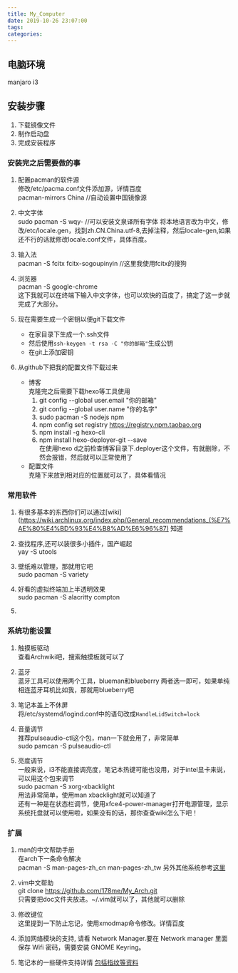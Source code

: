 ```yaml
---
title: My_Computer
date: 2019-10-26 23:07:00
tags:
categories:
---
```

<!--more-->
## 电脑环境
manjaro i3

## 安装步骤  
1. 下载镜像文件
2. 制作启动盘  
3. 完成安装程序

### 安装完之后需要做的事  

1. 配置pacman的软件源  
修改/etc/pacma.conf文件添加源，详情百度  
pacman-mirrors China  //自动设置中国镜像源  

2. 中文字体  
    sudo pacman -S wqy-     //可以安装文泉译所有字体
    将本地语言改为中文，修改/etc/locale.gen，找到zh.CN.China.utf-8,去掉注释，然后locale-gen,如果还不行的话就修改locale.conf文件，具体百度。  

3. 输入法  
    pacman -S fcitx fcitx-sogoupinyin       //这里我使用fcitx的搜狗

4. 浏览器  
    pacman -S google-chrome  
    这下我就可以在终端下输入中文字体，也可以欢快的百度了，搞定了这一步就完成了大部分。

5. 现在需要生成一个密钥以便git下载文件  
    - 在家目录下生成一个.ssh文件  
    - 然后使用`ssh-keygen -t rsa -C "你的邮箱"`生成公钥
    - 在git上添加密钥

6. 从github下把我的配置文件下载过来
    - 博客  
        克隆完之后需要下载hexo等工具使用
        1. git config --global user.email "你的邮箱"
        2. git config --global user.name "你的名字"
        3. sudo pacman -S nodejs npm
        4. npm config set registry https://registry.npm.taobao.org
        5. npm install -g hexo-cli
        6. npm install hexo-deployer-git --save  
        在使用hexo d之前检查博客目录下.deployer这个文件，有就删除，不然会报错，然后就可以正常使用了  
    - 配置文件  
        克隆下来放到相对应的位置就可以了，具体看情况  

### 常用软件  
1. 有很多基本的东西你们可以通过[wiki](https://wiki.archlinux.org/index.php/General_recommendations_(%E7%AE%80%E4%BD%93%E4%B8%AD%E6%96%87) 知道

2. 查找程序,还可以装很多小插件，国产崛起  
yay -S utools

3. 壁纸难以管理，那就用它吧  
sudo pacman -S variety  

4. 好看的虚拟终端加上半透明效果  
sudo pacman -S alacritty compton

5. 

### 系统功能设置
1. 触摸板驱动  
查看Archwiki吧，搜索触摸板就可以了

2. 蓝牙  
蓝牙工具可以使用两个工具，blueman和blueberry
两者选一即可，如果单纯相连蓝牙耳机比如我，那就用blueberry吧

3. 笔记本盖上不休屏  
将/etc/systemd/logind.conf中的语句改成`HandleLidSwitch=lock`  

4. 音量调节  
推荐pulseaudio-ctl这个包，man一下就会用了，非常简单  
sudo pamcan -S pulseaudio-ctl  

5. 亮度调节  
一般来说，i3不能直接调亮度，笔记本热键可能也没用，对于intel显卡来说，可以用这个包来调节  
sudo pacman -S xorg-xbacklight  
用法非常简单，使用man xbacklight就可以知道了  
还有一种是在状态栏调节，使用xfce4-power-manager打开电源管理，显示系统托盘就可以使用啦，如果没有的话，那你查查wiki怎么下吧！


### 扩展  
1. man的中文帮助手册  
在arch下一条命令解决  
pacman -S man-pages-zh_cn man-pages-zh_tw
另外其他系统参考[这里](https://www.jianshu.com/p/36b811403a6e)

2. vim中文帮助  
git clone https://github.com/178me/My_Arch.git  
只需要把doc文件夹放进。~/.vim就可以了，其他就可以删除

3. 修改键位  
这里提到一下防止忘记，使用xmodmap命令修改。详情百度  

4. 添加网络模块的支持, 请看 Network Manager.要在 Network manager 里面保存 Wifi 密码，需要安装 GNOME Keyring。

5. 笔记本的一些硬件支持详情 [包括指纹等资料](https://wiki.archlinux.org/index.php/Laptop_(%E7%AE%80%E4%BD%93%E4%B8%AD%E6%96%87))











